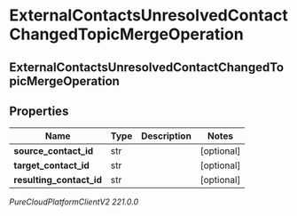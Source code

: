 # ExternalContactsUnresolvedContactChangedTopicMergeOperation

## ExternalContactsUnresolvedContactChangedTopicMergeOperation

## Properties

|Name | Type | Description | Notes|
|------------ | ------------- | ------------- | -------------|
| **source_contact_id** | str |  | [optional] |
| **target_contact_id** | str |  | [optional] |
| **resulting_contact_id** | str |  | [optional] |



_PureCloudPlatformClientV2 221.0.0_
